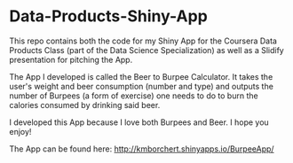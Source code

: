 Data-Products-Shiny-App
=======================

This repo contains both the code for my Shiny App for the Coursera Data Products Class (part of the Data Science Specialization) as well as a Slidify presentation for pitching the App.

The App I developed is called the Beer to Burpee Calculator.  It takes the user's weight and beer consumption (number and type) and outputs the number of Burpees (a form of exercise) one needs to do to burn the calories consumed by drinking said beer.

I developed this App because I love both Burpees and Beer.  I hope you enjoy!

The App can be found here: http://kmborchert.shinyapps.io/BurpeeApp/
